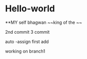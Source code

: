 # Hello-world
**MY self bhagwan
~~king of the ~~


2nd commit
3 commit

auto -assign
first add


working on branch1
